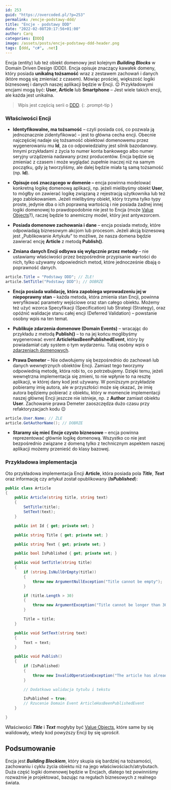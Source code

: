```yaml
---
id: 253
guid: "https://overcoded.pl/?p=253"
permalink: /encje-podstawy-ddd/
title: "Encje - podstawy DDD"
date: "2022-02-08T20:17:56+01:00"
author: Carq
categories: [DDD]
image: /assets/posts/encje-podstawy-ddd-header.png
tags: [ddd, "c#", .net]
---
```


Encja (entity) lub też obiekt domenowy jest kolejnym **_Building Blocks_** w Domain Driven Design (DDD). Encja opisuje znaczący kawałek domeny, który posiada **unikalną tożsamość** wraz z zestawem zachowań i danych (które mogą się zmieniać z czasem). Mówiąc prościej, większość logiki biznesowej i danych naszej aplikacji będzie w Encji. 😉 Przykładowymi encjami mogą być: **User**, **Article** lub **Smartphone** – Jest wiele takich encji, ale każda jest unikalna.

<!-- prettier-ignore-start  -->
> Wpis jest częścią serii o [DDD](/ddd/).
{: .prompt-tip }
<!-- prettier-ignore-end  -->

### Właściwości Encji

- **Identyfikowalne, ma tożsamość** – czyli posiada coś, co pozwala ją jednoznacznie zidentyfikować – jest to główna cecha encji. Obecnie najczęściej nadaje się tożsamość obiektowi domenowemu przez wygenerowaniu mu **Id**, za co odpowiedzialny jest silnik bazodanowy. Innymi przykładami z życia to numer konta bankowego albo numer seryjny urządzenia nadawany przez producentów. Encja będzie się zmieniać z czasem i może wyglądać zupełnie inaczej niż na samym początku, gdy ją tworzyliśmy, ale dalej będzie miała tą samą tożsamość (np. **Id**).

- **Opisuje coś znaczącego w domenie –** encja powinna modelować konkretną logikę domenową aplikacji, np. jeżeli mielibyśmy obiekt **User**, to mógłby on zawierać logikę związaną z rejestracją użytkownika lub też jego zablokowaniem. Jeżeli mielibyśmy obiekt, który trzyma tylko typy proste, jedynie dba o ich poprawną wartością i nie posiada żadnej innej logiki domenowej to prawdopodobnie nie jest to Encja (może [Value Objects](/value-object-ddd/)?), raczej będzie to anemiczny model, który jest antywzorcem.

- **Posiada domenowe zachowania i dane** – encja posiada metody, które odpowiadają biznesowym akcjom lub procesom. Jeżeli akcją biznesową jest „Publikowanie Artykułu” to możliwe, że nasza domena będzie zawierać encję **Article** z metodą **Publish()**.

- **Zmiana danych Encji odbywa się wyłącznie przez metody** – nie ustawiamy właściwości przez bezpośrednie przypisanie wartości do nich, tylko używamy odpowiednich metod, które jednocześnie dbają o poprawność danych.

```csharp
article.Title = "Podstawy DDD"; // ŹLE!
article.SetTitle("Podstawy DDD"); // DOBRZE
```

- **Encja posiada walidację, która zapobiega wprowadzeniu jej w niepoprawny stan** – każda metoda, która zmienia stan Encji, powinna weryfikować parametry wejściowe oraz stan całego obiektu. Możemy też użyć wzorca Specyfikacji (Specification) lub Strategi (Strategy), oraz opóźnić walidacje stanu całej encji (Deferred Validation) – powstanie osobny wpis na ten temat.

- **Publikuje zdarzenia domenowe (Domain Events)** – wracając do przykładu z metodą **Publish()** – to na jej końcu moglibyśmy wygenerować event **ArticleHasBeenPublishedEvent**, który by powiadamiał cały system o tym wydarzeniu. Tutaj osobny wpis o [zdarzeniach domenowych](/zdarzenia-domenowe-ddd/).

- **Prawa Demeter** – Nie odwołujemy się bezpośrednio do zachowań lub danych wewnętrznych obiektów Encji. Zamiast tego tworzymy odpowiednią metodę, która robi to, co potrzebujemy. Dzięki temu, jeżeli wewnętrzna implementacja się zmieni, to nie wpłynie to na resztę aplikacji, w której dany kod jest używany. W poniższym przykładzie pobieramy imię autora, ale w przyszłości może się okazać, że imię autora będziemy pobierać z obiektu, który w momencie implementacji naszej głównej Encji jeszcze nie istnieje, np. z **Author** zamiast obiektu **User**. Zachowanie prawa Demeter zaoszczędza dużo czasu przy refaktoryzacjach kodu 😉

```csharp
article.User.Name; // ŹLE
article.GetAuthorName(); // DOBRZE
```

- **Staramy się mieć Encje czysto biznesowe** – encja powinna reprezentować głównie logikę domenową. Wszystko co nie jest bezpośrednio związane z domeną tylko z technicznym aspektem naszej aplikacji możemy przenieść do klasy bazowej.

### Przykładowa implementacja

Oto przykładowa implementacja Encji **Article**, która posiada pola **_Title_**, **_Text_** oraz informację czy artykuł został opublikowany (**_IsPublished_**):

```csharp
public class Article
{
    public Article(string title, string text)
    {
        SetTitle(title);
        SetText(text);
    }

    public int Id { get; private set; }

    public string Title { get; private set; }

    public string Text { get; private set; }

    public bool IsPublished { get; private set; }

    public void SetTitle(string title)
    {
        if (string.IsNullOrEmpty(title))
        {
            throw new ArgumentNullException("Title cannot be empty");
        }

        if (title.Length > 30)
        {
            throw new ArgumentException("Title cannot be longer than 30 chars.");
        }

        Title = title;
    }

    public void SetText(string text)
    {
        Text = text;
    }

    public void Publish()
    {
        if (IsPublished)
        {
            throw new InvalidOperationException("The article has already been published");
        }

        // Dodatkowo walidacja tytułu i tekstu

        IsPublished = true;
        // Rzucenie Domain Event ArticleHasBeenPublishedEvent
    }

}

```

Właściwości **_Title_** i **_Text_** mogłyby być [Value Objects](/value-objects/), które same by się walidowały, wtedy kod powyższy Encji by się uprościł.

## Podsumowanie

Encja jest **_Building Blockiem_**, który skupia się bardziej na tożsamości, zachowaniu i cyklu życia obiektu niż na jego właściwościach/atrybutach. Duża część logiki domenowej będzie w Encjach, dlatego też powinniśmy rozważnie je projektować, bazując na regułach biznesowych z realnego świata.
